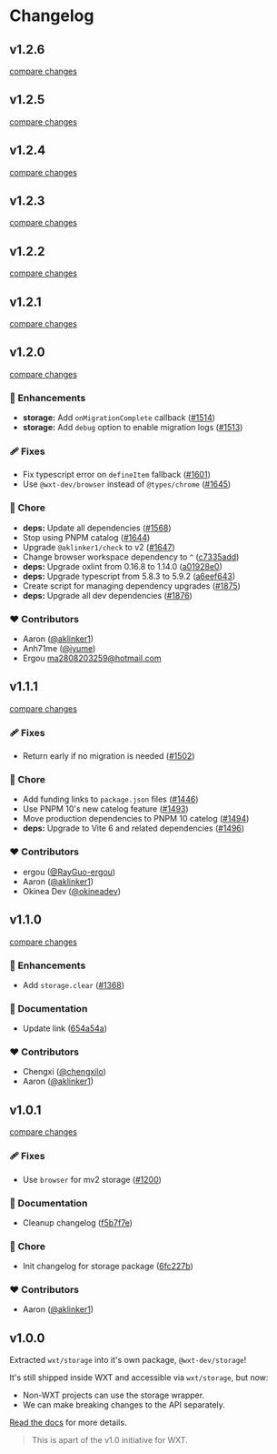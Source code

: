 # Changelog

## v1.2.6

[compare changes](https://github.com/wxt-dev/wxt/compare/storage-v1.2.5...storage-v1.2.6)

## v1.2.5

[compare changes](https://github.com/wxt-dev/wxt/compare/storage-v1.2.4...storage-v1.2.5)

## v1.2.4

[compare changes](https://github.com/wxt-dev/wxt/compare/storage-v1.2.3...storage-v1.2.4)

## v1.2.3

[compare changes](https://github.com/wxt-dev/wxt/compare/storage-v1.2.2...storage-v1.2.3)

## v1.2.2

[compare changes](https://github.com/wxt-dev/wxt/compare/storage-v1.2.1...storage-v1.2.2)

## v1.2.1

[compare changes](https://github.com/wxt-dev/wxt/compare/storage-v1.2.0...storage-v1.2.1)

## v1.2.0

[compare changes](https://github.com/wxt-dev/wxt/compare/storage-v1.1.1...storage-v1.2.0)

### 🚀 Enhancements

- **storage:** Add `onMigrationComplete` callback ([#1514](https://github.com/wxt-dev/wxt/pull/1514))
- **storage:** Add `debug` option to enable migration logs ([#1513](https://github.com/wxt-dev/wxt/pull/1513))

### 🩹 Fixes

- Fix typescript error on `defineItem` fallback ([#1601](https://github.com/wxt-dev/wxt/pull/1601))
- Use `@wxt-dev/browser` instead of `@types/chrome` ([#1645](https://github.com/wxt-dev/wxt/pull/1645))

### 🏡 Chore

- **deps:** Update all dependencies ([#1568](https://github.com/wxt-dev/wxt/pull/1568))
- Stop using PNPM catalog ([#1644](https://github.com/wxt-dev/wxt/pull/1644))
- Upgrade `@aklinker1/check` to v2 ([#1647](https://github.com/wxt-dev/wxt/pull/1647))
- Change browser workspace dependency to `^` ([c7335add](https://github.com/wxt-dev/wxt/commit/c7335add))
- **deps:** Upgrade oxlint from 0.16.8 to 1.14.0 ([a01928e0](https://github.com/wxt-dev/wxt/commit/a01928e0))
- **deps:** Upgrade typescript from 5.8.3 to 5.9.2 ([a6eef643](https://github.com/wxt-dev/wxt/commit/a6eef643))
- Create script for managing dependency upgrades ([#1875](https://github.com/wxt-dev/wxt/pull/1875))
- **deps:** Upgrade all dev dependencies ([#1876](https://github.com/wxt-dev/wxt/pull/1876))

### ❤️ Contributors

- Aaron ([@aklinker1](https://github.com/aklinker1))
- Anh71me ([@iyume](https://github.com/iyume))
- Ergou <ma2808203259@hotmail.com>

## v1.1.1

[compare changes](https://github.com/wxt-dev/wxt/compare/storage-v1.1.0...storage-v1.1.1)

### 🩹 Fixes

- Return early if no migration is needed ([#1502](https://github.com/wxt-dev/wxt/pull/1502))

### 🏡 Chore

- Add funding links to `package.json` files ([#1446](https://github.com/wxt-dev/wxt/pull/1446))
- Use PNPM 10's new catelog feature ([#1493](https://github.com/wxt-dev/wxt/pull/1493))
- Move production dependencies to PNPM 10 catelog ([#1494](https://github.com/wxt-dev/wxt/pull/1494))
- **deps:** Upgrade to Vite 6 and related dependencies ([#1496](https://github.com/wxt-dev/wxt/pull/1496))

### ❤️ Contributors

- ergou ([@RayGuo-ergou](https://github.com/RayGuo-ergou))
- Aaron ([@aklinker1](http://github.com/aklinker1))
- Okinea Dev ([@okineadev](http://github.com/okineadev))

## v1.1.0

[compare changes](https://github.com/wxt-dev/wxt/compare/storage-v1.0.1...storage-v1.1.0)

### 🚀 Enhancements

- Add `storage.clear` ([#1368](https://github.com/wxt-dev/wxt/pull/1368))

### 📖 Documentation

- Update link ([654a54a](https://github.com/wxt-dev/wxt/commit/654a54a))

### ❤️ Contributors

- Chengxi ([@chengxilo](http://github.com/chengxilo))
- Aaron ([@aklinker1](http://github.com/aklinker1))

## v1.0.1

[compare changes](https://github.com/wxt-dev/wxt/compare/storage-v1.0.0...storage-v1.0.1)

### 🩹 Fixes

- Use `browser` for mv2 storage ([#1200](https://github.com/wxt-dev/wxt/pull/1200))

### 📖 Documentation

- Cleanup changelog ([f5b7f7e](https://github.com/wxt-dev/wxt/commit/f5b7f7e))

### 🏡 Chore

- Init changelog for storage package ([6fc227b](https://github.com/wxt-dev/wxt/commit/6fc227b))

### ❤️ Contributors

- Aaron ([@aklinker1](http://github.com/aklinker1))

## v1.0.0

Extracted `wxt/storage` into it's own package, `@wxt-dev/storage`!

It's still shipped inside WXT and accessible via `wxt/storage`, but now:

- Non-WXT projects can use the storage wrapper.
- We can make breaking changes to the API separately.

[Read the docs](https://wxt.dev/storage.html) for more details.

> This is apart of the v1.0 initiative for WXT.